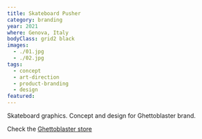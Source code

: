 ```yaml
---
title: Skateboard Pusher
category: branding
year: 2021
where: Genova, Italy
bodyClass: grid2 black
images:
  - ./01.jpg
  - ./02.jpg
tags:
  - concept
  - art-direction
  - product-branding
  - design
featured:
---
```


Skateboard graphics. Concept and design for Ghettoblaster brand.

Check the [Ghettoblaster store](https://ghettoblasterwear/?source=rokma.com)
